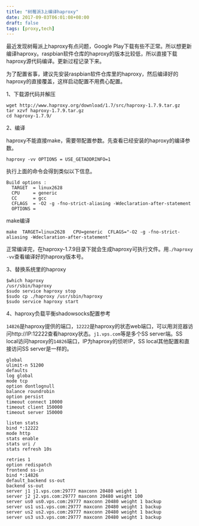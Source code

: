 ```yaml
---
title: "树莓派3上编译haproxy"
date: 2017-09-03T06:01:08+08:00
draft: false
tags: [proxy,tech]
---
```


最近发现树莓派上haproxy有点问题，Google Play下载有些不正常。所以想更新编译haproxy。raspbian软件仓库的haproxy的版本比较低，所以直接下载haproxy源代码编译。更新过程记录下来。

<!--more-->

为了配置省事，建议先安装raspbian软件仓库里的haproxy，然后编译好的haproxy的直接覆盖，这样启动配置不用费心配置。

1、下载源代码并解压

```
wget http://www.haproxy.org/download/1.7/src/haproxy-1.7.9.tar.gz
tar xzvf haproxy-1.7.9.tar.gz
cd haproxy-1.7.9/
```

2、编译

haproxy不能直接make，需要带配置参数。先查看已经安装的haproxy的编译参数。

```
haproxy -vv OPTIONS = USE_GETADDRINFO=1
```

执行上面的命令会得到类似以下信息。

```
Build options :
  TARGET  = linux2628
  CPU     = generic
  CC      = gcc
  CFLAGS  = -O2 -g -fno-strict-aliasing -Wdeclaration-after-statement
  OPTIONS =
```

make编译

```
make  TARGET=linux2628   CPU=generic  CFLAGS="-O2 -g -fno-strict-aliasing -Wdeclaration-after-statement"
```

正常编译完，在haproxy-1.7.9目录下就会生成haproxy可执行文件。用`./haproxy -vv`查看编译好的haproxy版本号。

3、替换系统里的haproxy

```
$which haproxy
/usr/sbin/haproxy
$sudo service haproxy stop
$sudo cp ./haproxy /usr/sbin/haproxy
$sudo service haproxy start
```

4、haproxy负载平衡shadowsocks配置参考

`14826`是haproxy提供的端口，`12222`是haproxy的状态web端口，可以用浏览器访问http://IP:12222查看haproxy状态。`j1.vps.com`等是多个SS server端。SS local访问haproxy的`14826`端口，IP为haproxy的侦听IP，SS local其他配置和直接访问SS server是一样的。

```
global
ulimit-n 51200
defaults
log global
mode tcp
option dontlognull
balance roundrobin
option persist
timeout connect 10000
timeout client 150000
timeout server 150000

listen stats
bind *:12222
mode http
stats enable
stats uri /
stats refresh 10s

retries 1
option redispatch
frontend ss-in
bind *:14826
default_backend ss-out
backend ss-out
server j1 j1.vps.com:29777 maxconn 20480 weight 1
server j2 j2.vps.com:29777 maxconn 20480 weight 100
server us0 us0.vps.com:29777 maxconn 20480 weight 1 backup
server us1 us1.vps.com:29777 maxconn 20480 weight 1 backup
server us2 us2.vps.com:29777 maxconn 20480 weight 1 backup
server us3 us3.vps.com:29777 maxconn 20480 weight 1 backup
```

